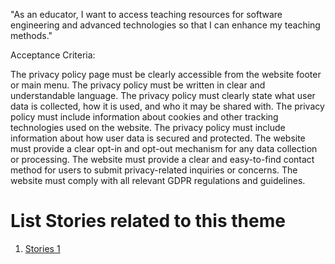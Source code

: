 "As an educator, I want to access teaching resources for software engineering and advanced technologies so that I can enhance my teaching methods."

Acceptance Criteria:

The privacy policy page must be clearly accessible from the website footer or main menu.
The privacy policy must be written in clear and understandable language.
The privacy policy must clearly state what user data is collected, how it is used, and who it may be shared with.
The privacy policy must include information about cookies and other tracking technologies used on the website.
The privacy policy must include information about how user data is secured and protected.
The website must provide a clear opt-in and opt-out mechanism for any data collection or processing.
The website must provide a clear and easy-to-find contact method for users to submit privacy-related inquiries or concerns.
The website must comply with all relevant GDPR regulations and guidelines.


# List Stories related to this theme
1. [Stories 1](documentation/templates/theme/initiatives/epics/stories/tasks/task_template.md)